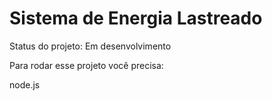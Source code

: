 <h1> Sistema de Energia Lastreado </h1>

Status do projeto: Em desenvolvimento 

Para rodar esse projeto você precisa: 

node.js

